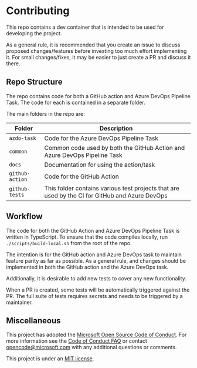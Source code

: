 # Contributing

This repo contains a dev container that is intended to be used for developing the project.

As a general rule, it is recommended that you create an issue to discuss proposed changes/features before investing too much effort implementing it. For small changes/fixes, it may be easier to just create a PR and discuss it there.

## Repo Structure

The repo contains code for both a GitHub action and Azure DevOps Pipeline Task.
The code for each is contained in a separate folder.

The main folders in the repo are:

| Folder          | Description                                                                                    |
| --------------- | ---------------------------------------------------------------------------------------------- |
| `azdo-task`     | Code for the Azure DevOps Pipeline Task                                                        |
| `common`        | Common code used by both the GitHub Action and Azure DevOps Pipeline Task                      |
| `docs`          | Documentation for using the action/task                                                        |
| `github-action` | Code for the GitHub Action                                                                     |
| `github-tests`  | This folder contains various test projects that are used by the CI for GitHub and Azure DevOps |


## Workflow

The code for both the GitHub Action and Azure DevOps Pipeline Task is written in TypeScript. To ensure that the code compiles locally, run `./scripts/build-local.sh` from the root of the repo.

The intention is for the GitHub action and Azure DevOps task to maintain feature parity as far as possible. As a general rule, and changes should be implemented in both the GitHub action and the Azure DevOps task.

Additionally, it is desirable to add new tests to cover any new functionality.

When a PR is created, some tests will be automatically triggered against the PR. The full suite of tests requires secrets and needs to be triggered by a maintainer.

## Miscellaneous

This project has adopted the [Microsoft Open Source Code of Conduct](https://opensource.microsoft.com/codeofconduct/).
For more information see the [Code of Conduct FAQ](https://opensource.microsoft.com/codeofconduct/faq/) or
contact [opencode@microsoft.com](mailto:opencode@microsoft.com) with any additional questions or comments.

This project is under an [MIT license](LICENSE.txt).
